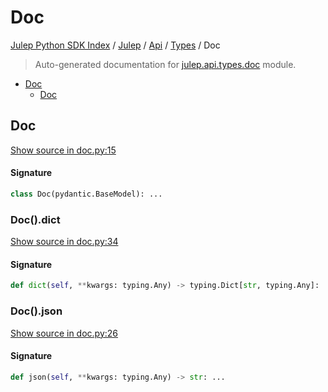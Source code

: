 # Doc

[Julep Python SDK Index](../../../README.md#julep-python-sdk-index) / [Julep](../../index.md#julep) / [Api](../index.md#api) / [Types](./index.md#types) / Doc

> Auto-generated documentation for [julep.api.types.doc](../../../../../../../julep/api/types/doc.py) module.

- [Doc](#doc)
  - [Doc](#doc-1)

## Doc

[Show source in doc.py:15](../../../../../../../julep/api/types/doc.py#L15)

#### Signature

```python
class Doc(pydantic.BaseModel): ...
```

### Doc().dict

[Show source in doc.py:34](../../../../../../../julep/api/types/doc.py#L34)

#### Signature

```python
def dict(self, **kwargs: typing.Any) -> typing.Dict[str, typing.Any]: ...
```

### Doc().json

[Show source in doc.py:26](../../../../../../../julep/api/types/doc.py#L26)

#### Signature

```python
def json(self, **kwargs: typing.Any) -> str: ...
```